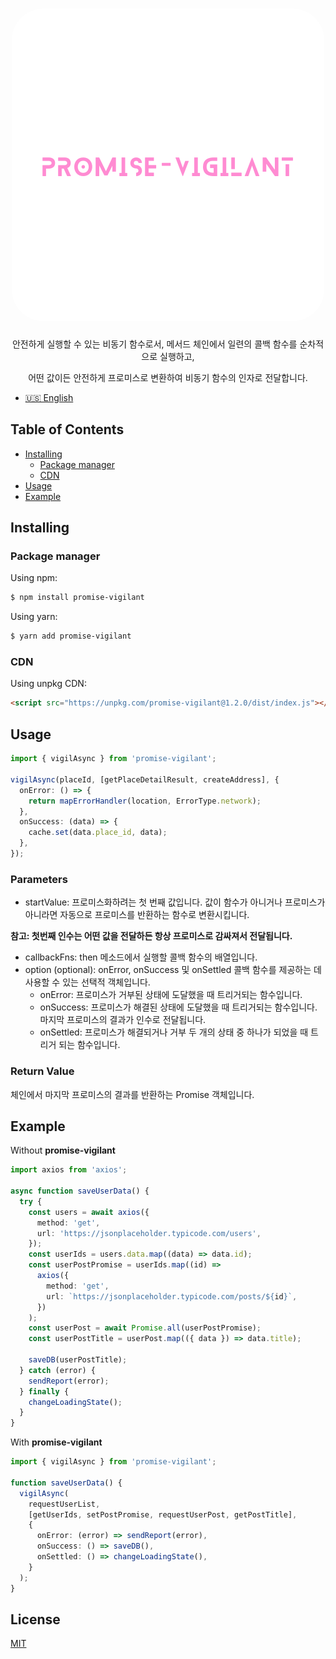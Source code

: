 <h1 align="center">
   <b>
      <img src="assets/promise-vigilant.png" alt="promise-vigilant logo" style="height: 500px; width:500px; border-radius: 50px;"/><br>
   </b>
</h1>

<p align="center">안전하게 실행할 수 있는 비동기 함수로서, 메서드 체인에서 일련의 콜백 함수를 순차적으로 실행하고,</p>
<p align="center">어떤 값이든 안전하게 프로미스로 변환하여 비동기 함수의 인자로 전달합니다.</p>

- [🇺🇸 English](./README-US.md)

## Table of Contents

- [Installing](#installing)
  - [Package manager](#package-manager)
  - [CDN](#cdn)
- [Usage](#Usage)
- [Example](#example)

## Installing

### Package manager

Using npm:

```bash
$ npm install promise-vigilant
```

Using yarn:

```bash
$ yarn add promise-vigilant
```

### CDN

Using unpkg CDN:

```html
<script src="https://unpkg.com/promise-vigilant@1.2.0/dist/index.js"></script>
```

## Usage

```typescript
import { vigilAsync } from 'promise-vigilant';

vigilAsync(placeId, [getPlaceDetailResult, createAddress], {
  onError: () => {
    return mapErrorHandler(location, ErrorType.network);
  },
  onSuccess: (data) => {
    cache.set(data.place_id, data);
  },
});
```

### Parameters

- startValue: 프로미스화하려는 첫 번째 값입니다. 값이 함수가 아니거나 프로미스가 아니라면 자동으로 프로미스를 반환하는 함수로 변환시킵니다.

**참고: 첫번째 인수는 어떤 값을 전달하든 항상 프로미스로 감싸져서 전달됩니다.**

- callbackFns: then 메소드에서 실행할 콜백 함수의 배열입니다.
- option (optional): onError, onSuccess 및 onSettled 콜백 함수를 제공하는 데 사용할 수 있는 선택적 객체입니다.
  - onError: 프로미스가 거부된 상태에 도달했을 때 트리거되는 함수입니다.
  - onSuccess: 프로미스가 해결된 상태에 도달했을 때 트리거되는 함수입니다. 마지막 프로미스의 결과가 인수로 전달됩니다.
  - onSettled: 프로미스가 해결되거나 거부 두 개의 상태 중 하나가 되었을 때 트리거 되는 함수입니다.

### Return Value

체인에서 마지막 프로미스의 결과를 반환하는 Promise 객체입니다.

## Example

Without **promise-vigilant**

```ts
import axios from 'axios';

async function saveUserData() {
  try {
    const users = await axios({
      method: 'get',
      url: 'https://jsonplaceholder.typicode.com/users',
    });
    const userIds = users.data.map((data) => data.id);
    const userPostPromise = userIds.map((id) =>
      axios({
        method: 'get',
        url: `https://jsonplaceholder.typicode.com/posts/${id}`,
      })
    );
    const userPost = await Promise.all(userPostPromise);
    const userPostTitle = userPost.map(({ data }) => data.title);

    saveDB(userPostTitle);
  } catch (error) {
    sendReport(error);
  } finally {
    changeLoadingState();
  }
}
```

With **promise-vigilant**

```ts
import { vigilAsync } from 'promise-vigilant';

function saveUserData() {
  vigilAsync(
    requestUserList,
    [getUserIds, setPostPromise, requestUserPost, getPostTitle],
    {
      onError: (error) => sendReport(error),
      onSuccess: () => saveDB(),
      onSettled: () => changeLoadingState(),
    }
  );
}
```

## License

[MIT](https://github.com/jeongbaebang/promise-vigilant/blob/main/LICENSE)
